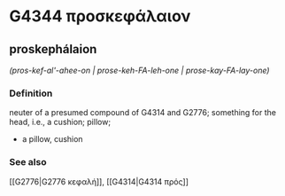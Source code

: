 # G4344 προσκεφάλαιον

## proskephálaion

_(pros-kef-al'-ahee-on | prose-keh-FA-leh-one | prose-kay-FA-lay-one)_

### Definition

neuter of a presumed compound of G4314 and G2776; something for the head, i.e., a cushion; pillow; 

- a pillow, cushion

### See also

[[G2776|G2776 κεφαλή]], [[G4314|G4314 πρός]]
